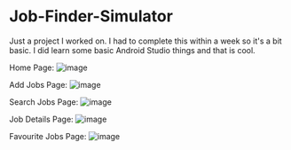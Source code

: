 # Job-Finder-Simulator

Just a project I worked on. I had to complete this within a week so it's a bit basic. I did learn some basic Android Studio things and that is cool.

Home Page:
![image](https://user-images.githubusercontent.com/74499053/134218003-03a45b24-febe-4655-8566-d9953824ad6b.png)

Add Jobs Page:
![image](https://user-images.githubusercontent.com/74499053/134218073-33c4f586-ab23-4459-aa68-69e19871322b.png)

Search Jobs Page:
![image](https://user-images.githubusercontent.com/74499053/134218255-5e48ae43-f9e4-4453-9afc-fec72974e1d9.png)

Job Details Page:
![image](https://user-images.githubusercontent.com/74499053/134218350-ee604f48-82a3-41ce-b874-38a3ddb0f727.png)

Favourite Jobs Page:
![image](https://user-images.githubusercontent.com/74499053/134218417-14bfb48a-4951-4165-af09-a97af016a1c6.png)

